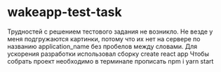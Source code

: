 # wakeapp-test-task
Трудностей с решением тестового задания не возникло.
Не везде у меня подгружаются картинки, потому что их нет на сервере по названию application_name без пробелов между словами.
Для ускорения разработки использовал сборку create react app
Чтобы собрать проект необходимо в терминале прописать
npm i
yarn start
